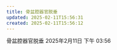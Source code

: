 ```yaml
---
title: 骨盆腔器官脱垂
updated: 2025-02-11T15:56:31
created: 2025-02-11T15:56:12
---
```


骨盆腔器官脱垂
2025年2月11日
下午 03:56
